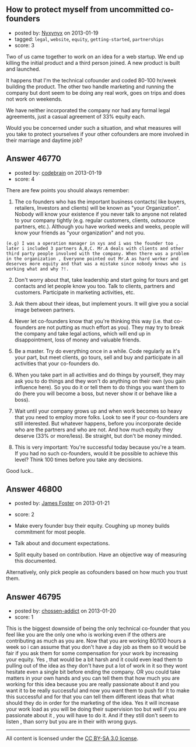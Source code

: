 ## How to protect myself from uncommitted co-founders

- posted by: [Nyxynyx](https://stackexchange.com/users/-1/21478-nyxynyx) on 2013-01-19
- tagged: `legal`, `website`, `equity`, `getting-started`, `partnerships`
- score: 3

Two of us came together to work on an idea for a web startup. We end up killing the initial product and a third person joined. A new product is built and launched.

It happens that I'm the technical cofounder and coded 80-100 hr/week building the product. The other two handle marketing and running the company but dont seem to be doing any real work, goes on trips and does not work on weekends.

We have neither incorporated the company nor had any formal legal agreements, just a casual agreement of 33% equity each.

Would you be concerned under such a situation, and what measures will you take to protect yourselves if your other cofounders are more involved in their marriage and daytime job?


## Answer 46770

- posted by: [codebrain](https://stackexchange.com/users/-1/23619-codebrain) on 2013-01-19
- score: 4

There are few points you should always remember:
   
 1. The co founders who has the important business contacts( like buyers, retailers, Investors and clients) will be known as "your Organization". Nobody will know your existence if you never talk to anyone not related to your company tightly (e.g. regular customers, clients, outsource partners, etc.). Although you have worked weeks and weeks, people will know your friends as "your organization" and not you.
  
  `(e.g) I was a operation manager in xys and i was the founder too , later i included 3 partners A,B,C. Mr.A deals with clients and other third party people involved with the company. When there was a problem in the organization , Everyone pointed out Mr.A as hard worker and deserves more equity and that was a mistake since nobody knows who is working what and why ?!.` 

 2. Don't worry about that, take leadership and start going for tours and get contacts and let people know you too. Talk to clients, partners and customers. Participate in marketing activities, etc.

 3. Ask them about their ideas, but implement yours. It will give you a social image between partners.

 4. Never let co-founders know that you're thinking this way (i.e. that co-founders are not putting as much effort as you). They may try to break the company and take legal actions, which will end up in disappointment, loss of money and valuable friends.

 5. Be a master. Try do everything once in a while. Code regularly as it's your part, but meet clients, go tours, sell and buy and participate in all activities that your co-founders do.

 6. When you take part in all activities and do things by yourself, they may ask you to do things and they won't do anything on their own (you gain influence here). So you do it or tell them to do things you want them to do (here you will become a boss, but never show it or behave like a boss). 

 7. Wait until your company grows up and when work becomes so heavy that you need to employ more folks. Look to see if your co-founders are still interested. But whatever happens, before you incorporate decide who are the partners and who are not. And how much equity they deserve (33% or more/less). Be straight, but don't be money minded.

 8. This is very important: You're successful today because you're a team. If you  had no such co-founders, would it be possible to achieve this level? Think 100 times before you take any decisions. 

Good luck.. 


## Answer 46800

- posted by: [James Foster](https://stackexchange.com/users/-1/23640-james-foster) on 2013-01-21
- score: 2

 - Make every founder buy their equity. Coughing up money builds commitment for most people.
 - Talk about and document expectations.
 - Split equity based on contribution. Have an objective way of measuring this documented.

Alternatively, only pick people as cofounders based on how much you trust them.



## Answer 46795

- posted by: [chossen-addict](https://stackexchange.com/users/-1/23635-chossen-addict) on 2013-01-20
- score: 1

This is the biggest downside of being the only technical co-founder that you feel like you are the only one who is working even if the others are contributing as much as you are.
Now that you are working 80/100 hours a week so i can assume that you don't have a day job as them so it would be fair if you ask them for some compensation for your work by increasing your equity. Yes , that would be a bit harsh and it could even lead them to pulling out of the idea as they don't have put a lot of work in it so they wont hesitate even a single bit before ending the company.
OR you could take matters in your own hands and you can tell them that how much you are working for this idea because you are really passionate about it and you want it to be really successful and now you want them to push for it to make this successful and for that you can tell them different ideas that what should they do in order for the marketing of the idea. 
Yes it will increase your work load as you will be doing their supervision too but well if you are passionate about it , you will have to do it.
And if they still don't seem to listen , than sorry but you are in their with wrong guys.



---

All content is licensed under the [CC BY-SA 3.0 license](https://creativecommons.org/licenses/by-sa/3.0/).
